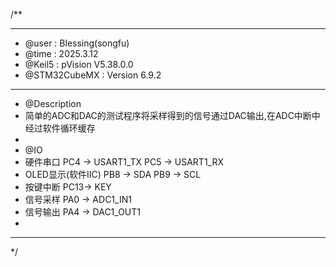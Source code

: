 /**
  ******************************************************************************
  * @user           : Blessing(songfu)
  * @time           : 2025.3.12
  * @Keil5          : pVision V5.38.0.0
  * @STM32CubeMX    : Version 6.9.2
  ******************************************************************************
  * @Description
  * 简单的ADC和DAC的测试程序将采样得到的信号通过DAC输出,在ADC中断中经过软件循环缓存
  *
  * @IO
  * 硬件串口            PC4 -> USART1_TX    PC5 -> USART1_RX
  * OLED显示(软件IIC)   PB8 -> SDA          PB9 -> SCL
  * 按键中断            PC13-> KEY
  * 信号采样            PA0 -> ADC1_IN1
  * 信号输出            PA4 -> DAC1_OUT1
  *
  ******************************************************************************
  */
